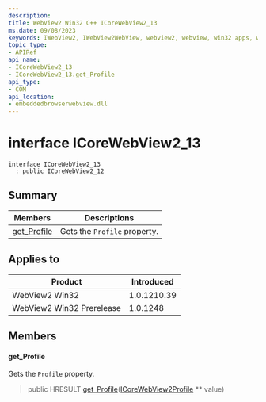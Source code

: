 ```yaml
---
description: 
title: WebView2 Win32 C++ ICoreWebView2_13
ms.date: 09/08/2023
keywords: IWebView2, IWebView2WebView, webview2, webview, win32 apps, win32, edge, ICoreWebView2, ICoreWebView2Controller, browser control, edge html, ICoreWebView2_13
topic_type: 
- APIRef
api_name:
- ICoreWebView2_13
- ICoreWebView2_13.get_Profile
api_type:
- COM
api_location:
- embeddedbrowserwebview.dll
---
```


# interface ICoreWebView2_13

```
interface ICoreWebView2_13
  : public ICoreWebView2_12
```

## Summary

 Members                        | Descriptions
--------------------------------|---------------------------------------------
[get_Profile](#get_profile) | Gets the `Profile` property.

## Applies to

Product                         | Introduced
--------------------------------|---------------------------------------------
WebView2 Win32            |    1.0.1210.39
WebView2 Win32 Prerelease |    1.0.1248

## Members

#### get_Profile

Gets the `Profile` property.

> public HRESULT [get_Profile](#get_profile)([ICoreWebView2Profile](icorewebview2profile.md) ** value)

